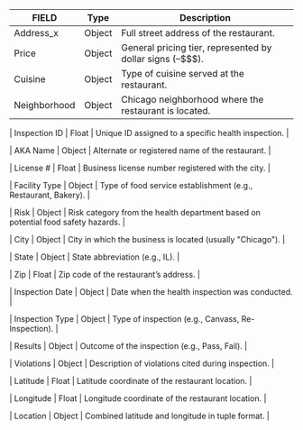 | FIELD | Type |Description |
| ------ | ------ | ------
| Address_x | Object | Full street address of the restaurant. 
| Price | Object | General pricing tier, represented by dollar signs ($–$$$$). |
| Cuisine | Object | Type of cuisine served at the restaurant. |
| Neighborhood | Object | Chicago neighborhood where the restaurant is located. |

| Inspection ID | Float | Unique ID assigned to a specific health inspection. |

| AKA Name | Object | Alternate or registered name of the restaurant. |

| License # | Float | Business license number registered with the city. |

| Facility Type | Object | Type of food service establishment (e.g., Restaurant, Bakery). |

| Risk | Object | Risk category from the health department based on potential food safety hazards. |

| City | Object | City in which the business is located (usually "Chicago"). |

| State | Object | State abbreviation (e.g., IL). |

| Zip | Float | Zip code of the restaurant’s address. |

| Inspection Date | Object | Date when the health inspection was conducted. |

| Inspection Type | Object | Type of inspection (e.g., Canvass, Re-Inspection). |

| Results | Object | Outcome of the inspection (e.g., Pass, Fail). |

| Violations | Object | Description of violations cited during inspection. |

| Latitude | Float | Latitude coordinate of the restaurant location. |

| Longitude | Float | Longitude coordinate of the restaurant location. |

| Location | Object | Combined latitude and longitude in tuple format. |

